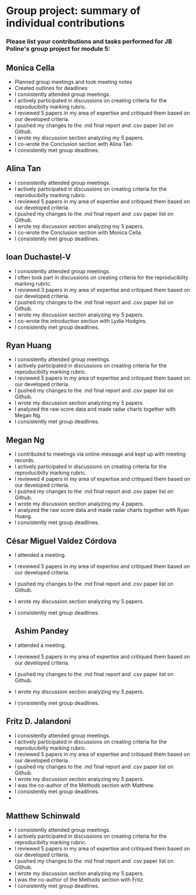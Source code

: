 # Group project: summary of individual contributions

### Please list your contributions and tasks performed for JB Poline's group project for module 5:

## Monica Cella

* Planned group meetings and took meeting notes
* Created outlines for deadlines
* I consistently attended group meetings.
* I actively participated in discussions on creating criteria for the reproducibilty marking rubric.
* I reviewed 5 papers in my area of expertise and critiqued them based on our developed criteria.
* I pushed my changes to the .md final report and .csv paper list on Github.
* I wrote my discussion section analyzing my 5 papers.
* I co-wrote the Conclusion section with Alina Tan.
* I consistently met group deadlines. 

## Alina Tan

* I consistently attended group meetings.
* I actively participated in discussions on creating criteria for the reproducibilty marking rubric.
* I reviewed 5 papers in my area of expertise and critiqued them based on our developed criteria.
* I pushed my changes to the .md final report and .csv paper list on Github.
* I wrote my discussion section analyzing my 5 papers.
* I co-wrote the Conclusion section with Monica Cella.
* I consistently met group deadlines. 

## Ioan Duchastel-V

* I consistently attended group meetings.
* I often took part in discussions on creating criteria for the reproducibilty marking rubric.
* I reviewed 3 papers in my area of expertise and critiqued them based on our developed criteria.
* I pushed my changes to the .md final report and .csv paper list on Github.
* I wrote my discussion section analyzing my 5 papers.
* I co-wrote the introduction section with Lydia Hodgins.
* I consistently met group deadlines.

## Ryan Huang

* I consistently attended group meetings.
* I actively participated in discussions on creating criteria for the reproducibilty marking rubric.
* I reviewed 5 papers in my area of expertise and critiqued them based on our developed criteria.
* I pushed my changes to the .md final report and .csv paper list on Github.
* I wrote my discussion section analyzing my 5 papers.
* I analyzed the raw score data and made radar charts together with Megan Ng.
* I consistently met group deadlines.

## Megan Ng

* I contributed to meetings via online message and kept up with meeting records.
* I actively participated in discussions on creating criteria for the reproducibilty marking rubric.
* I reviewed 4 papers in my area of expertise and critiqued them based on our developed criteria.
* I pushed my changes to the .md final report and .csv paper list on Github.
* I wrote my discussion section analyzing my 4 papers.
* I analyzed the raw score data and made radar charts together with Ryan Huang.
* I consistently met group deadlines.

## César Miguel Valdez Córdova
* I attended a meeting.
* I reviewed 5 papers in my area of expertise and critiqued them based on our developed criteria.
* I pushed my changes to the .md final report and .csv paper list on Github.
* I wrote my discussion section analyzing my 5 papers.
* I consistently met group deadlines.

  ## Ashim Pandey
* I attended a meeting.
* I reviewed 5 papers in my area of expertise and critiqued them based on our developed criteria.
* I pushed my changes to the .md final report and .csv paper list on Github.
* I wrote my discussion section analyzing my 5 papers.
* I consistently met group deadlines.

 ## Fritz D. Jalandoni
* I consistently attended group meetings.
* I actively participated in discussions on creating criteria for the reproducibilty marking rubric.
* I reviewed 5 papers in my area of expertise and critiqued them based on our developed criteria.
* I pushed my changes to the .md final report and .csv paper list on Github.
* I wrote my discussion section analyzing my 5 papers.
* I was the co-author of the Methods section with Matthew.
* I consistently met group deadlines.
* 

## Matthew Schinwald
* I consistently attended group meetings.
* I actively participated in discussions on creating criteria for the reproducibilty marking rubric.
* I reviewed 5 papers in my area of expertise and critiqued them based on our developed criteria.
* I pushed my changes to the .md final report and .csv paper list on Github.
* I wrote my discussion section analyzing my 5 papers.
* I was the co-author of the Methods section with Fritz.
* I consistently met group deadlines.
  

